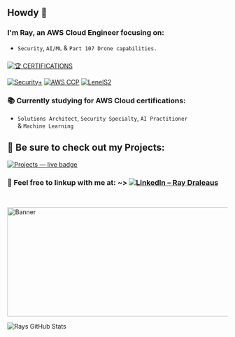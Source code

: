 ## Howdy 🤙

### I'm Ray, an AWS Cloud Engineer focusing on:
- `Security`,&nbsp;`AI/ML` &&nbsp;`Part 107 Drone capabilities.`<br>

### 
<!-- ─────────────  CERTIFICATIONS  (holographic header)  ───────────── -->
[![🏆 CERTIFICATIONS](https://gradgen.boris.sh/badge/🏆%20CERTIFICATIONS/‑?gradient=2d27ff,ff057c,ff0059&style=for-the-badge)](https://github.com/TreadSoftly/Projects)

<!-- ─────────────  CERTIFICATION BADGES — single row  ───────────── -->
[![Security+](https://gradgen.boris.sh/badge/Security%2B/Certified?gradient=ff0059,ff0000&style=for-the-badge)](https://www.comptia.org/certifications/security)
[![AWS CCP](https://gradgen.boris.sh/badge/AWS/Cloud%20Practitioner?gradient=ff9900,ff5e00&style=for-the-badge)](https://aws.amazon.com/certification/certified-cloud-practitioner/)
[![LenelS2](https://gradgen.boris.sh/badge/LenelS2/Access%20Control%20NVR?gradient=0072ce,00e0ff&style=for-the-badge)](https://www.lenels2.com/)


### 📚 Currently studying for AWS Cloud certifications:<br>
 - `Solutions Architect`,&nbsp;`Security Specialty`,&nbsp;`AI Practitioner` &&nbsp;`Machine Learning`<br>

## 📌 Be sure to check out my Projects:
[![Projects — live badge](https://readme-typing-svg.demolab.com/?font=Orbitron&weight=700&size=28&pause=800&color=800300&center=true&vCenter=true&width=380&height=45&lines=TreadSoftly%2FProjects;Click+To+Open)](https://github.com/TreadSoftly/Projects)

### 🔗 Feel free to linkup with me at: ~> [![LinkedIn – Ray Draleaus](https://img.shields.io/badge/LinkedIn-Ray%20Draleaus-0A66C2?style=flat-square&logo=linkedin&logoColor=white)](https://www.linkedin.com/in/raydraleaus/)

<br>

<img alt="Banner"
     src="https://github.com/TreadSoftly/Projects/assets/121847455/acf6e587-b91c-43ef-90c8-70eed199a5dc"
     width="750" height="250"/>
<br>

![Rays GitHub Stats](https://github-readme-stats.vercel.app/api?username=Dr4gnf1y&show_icons=true&theme=shadow_red)
